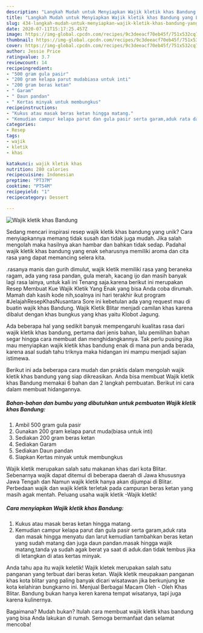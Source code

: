 ```yaml
---
description: "Langkah Mudah untuk Menyiapkan Wajik kletik khas Bandung yang Lezat"
title: "Langkah Mudah untuk Menyiapkan Wajik kletik khas Bandung yang Lezat"
slug: 434-langkah-mudah-untuk-menyiapkan-wajik-kletik-khas-bandung-yang-lezat
date: 2020-07-11T15:17:25.457Z
image: https://img-global.cpcdn.com/recipes/9c3deeacf70eb45f/751x532cq70/wajik-kletik-khas-bandung-foto-resep-utama.jpg
thumbnail: https://img-global.cpcdn.com/recipes/9c3deeacf70eb45f/751x532cq70/wajik-kletik-khas-bandung-foto-resep-utama.jpg
cover: https://img-global.cpcdn.com/recipes/9c3deeacf70eb45f/751x532cq70/wajik-kletik-khas-bandung-foto-resep-utama.jpg
author: Jessie Price
ratingvalue: 3.7
reviewcount: 14
recipeingredient:
- "500 gram gula pasir"
- "200 gram kelapa parut mudabiasa untuk inti"
- "200 gram beras ketan"
- " Garam"
- " Daun pandan"
- " Kertas minyak untuk membungkus"
recipeinstructions:
- "Kukus atau masak beras ketan hingga matang."
- "Kemudian campur kelapa parut dan gula pasir serta garam,aduk rata dan masak hingga menyatu dan larut kemudian tambahkan beras ketan yang sudah matang dan juga daun pandan.masak hingga wajik matang,tanda ya sudah agak berat ya saat di aduk.dan tidak tembus jika di letangkan di atas kertas minyak."
categories:
- Resep
tags:
- wajik
- kletik
- khas

katakunci: wajik kletik khas 
nutrition: 280 calories
recipecuisine: Indonesian
preptime: "PT37M"
cooktime: "PT54M"
recipeyield: "1"
recipecategory: Dessert

---
```



![Wajik kletik khas Bandung](https://img-global.cpcdn.com/recipes/9c3deeacf70eb45f/751x532cq70/wajik-kletik-khas-bandung-foto-resep-utama.jpg)

Sedang mencari inspirasi resep wajik kletik khas bandung yang unik? Cara menyiapkannya memang tidak susah dan tidak juga mudah. Jika salah mengolah maka hasilnya akan hambar dan bahkan tidak sedap. Padahal wajik kletik khas bandung yang enak seharusnya memiliki aroma dan cita rasa yang dapat memancing selera kita.

.rasanya manis dan gurih dimulut, wajik kletik memiliki rasa yang beraneka ragam, ada yang rasa pandan, gula merah, kacang ijo dan masih banyak lagi rasa lainya, untuk kali ini Tenang saja.karena berikut ini merupakan Resep Membuat Kue Wajik Kletik Yang Enak yang bisa Anda coba dirumah. Mamah dah kasih kode nih,soalnya ini hari terakhir ikut program #JelajahResepKhasNusantara Sore ini kebetulan ada yang request mau di buatin wajik khas Bandung. Wajik Kletik Blitar menjadi camilan khas karena dibalut dengan khas bungkus yang khas yaitu Klobot Jagung.

Ada beberapa hal yang sedikit banyak mempengaruhi kualitas rasa dari wajik kletik khas bandung, pertama dari jenis bahan, lalu pemilihan bahan segar hingga cara membuat dan menghidangkannya. Tak perlu pusing jika mau menyiapkan wajik kletik khas bandung enak di mana pun anda berada, karena asal sudah tahu triknya maka hidangan ini mampu menjadi sajian istimewa.


Berikut ini ada beberapa cara mudah dan praktis dalam mengolah wajik kletik khas bandung yang siap dikreasikan. Anda bisa membuat Wajik kletik khas Bandung memakai 6 bahan dan 2 langkah pembuatan. Berikut ini cara dalam membuat hidangannya.

<!--inarticleads1-->

##### Bahan-bahan dan bumbu yang dibutuhkan untuk pembuatan Wajik kletik khas Bandung:

1. Ambil 500 gram gula pasir
1. Gunakan 200 gram kelapa parut muda(biasa untuk inti)
1. Sediakan 200 gram beras ketan
1. Sediakan  Garam
1. Sediakan  Daun pandan
1. Siapkan  Kertas minyak untuk membungkus


Wajik kletik merupakan salah satu makanan khas dari kota Blitar. Sebenarnya wajik dapat ditemui di beberapa daerah di Jawa khususnya Jawa Tengah dan Namun wajik kletik hanya akan dijumpai di Blitar. Perbedaan wajik dan wajik kletik terletak pada campuran beras ketan yang masih agak mentah. Peluang usaha wajik kletik -Wajik kletik! 

<!--inarticleads2-->

##### Cara menyiapkan Wajik kletik khas Bandung:

1. Kukus atau masak beras ketan hingga matang.
1. Kemudian campur kelapa parut dan gula pasir serta garam,aduk rata dan masak hingga menyatu dan larut kemudian tambahkan beras ketan yang sudah matang dan juga daun pandan.masak hingga wajik matang,tanda ya sudah agak berat ya saat di aduk.dan tidak tembus jika di letangkan di atas kertas minyak.


Anda tahu apa itu wajik keletik! Wajik kletek merupakan salah satu panganan yang terbuat dari beras ketan. Wajik kletik meupakaan panganan khas kota blitar yang paling banyak dicari wisatawan jika berkunjung ke kota kelahiran bungkarno ini. Menjual Berbagai Macam Oleh - Oleh Khas Blitar. Bandung bukan hanya keren karena tempat wisatanya, tapi juga karena kulinernya. 

Bagaimana? Mudah bukan? Itulah cara membuat wajik kletik khas bandung yang bisa Anda lakukan di rumah. Semoga bermanfaat dan selamat mencoba!
